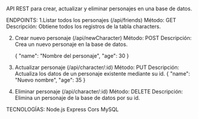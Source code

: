 
API REST para crear, actualizar y eliminar personajes en una base de datos.
  
  ENDPOINTS:
   1.Listar todos los personajes (/api/friends)
      Método: GET
      Descripción: Obtiene todos los registros de la tabla characters.
      
  2. Crear nuevo personaje (/api/newCharacter)
      Método: POST
      Descripción: Crea un nuevo personaje en la base de datos.

     {
        "name": "Nombre del personaje",
        "age": 30
     } 

   3. Actualizar personaje (/api/character/:id)
      Método: PUT
      Descripción: Actualiza los datos de un personaje existente mediante su id.
      {
        "name": "Nuevo nombre",
        "age": 35
      }

 4. Eliminar personaje (/api/character/:id)
      Método: DELETE
      Descripción: Elimina un personaje de la base de datos por su id.

TECNOLOGÍAS:
Node.js
Express
Cors
MySQL



